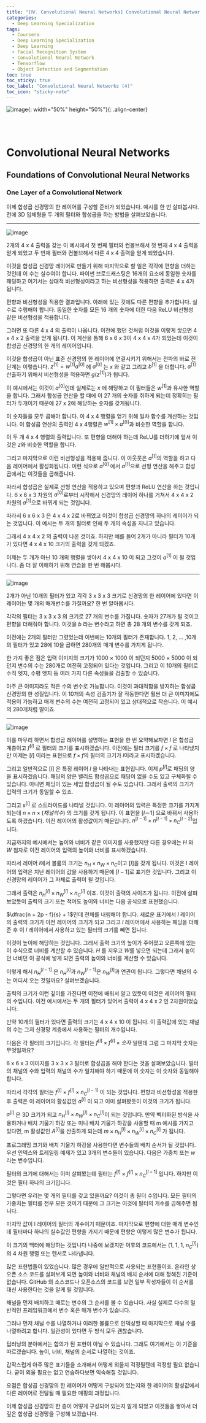 ```yaml
---
title: "[Ⅳ. Convolutional Neural Networks] Convolutional Neural Networks (4)"
categories:
  - Deep Learning Specialization
tags:
  - Coursera
  - Deep Learning Specialization
  - Deep Learning
  - Facial Recognition System
  - Convolutional Neural Network
  - Tensorflow
  - Object Detection and Segmentation
toc: true
toc_sticky: true
toc_label: "Convolutional Neural Networks (4)"
toc_icon: "sticky-note"
---
```


![image](https://user-images.githubusercontent.com/55765292/183551502-3482e2d7-efb0-4815-9c94-b662606b4842.png){: width="50%" height="50%"}{: .align-center}

<br><br>

# Convolutional Neural Networks

## Foundations of Convolutional Neural Networks

### One Layer of a Convolutional Network

이제 합성곱 신경망의 한 레이어를 구성할 준비가 되었습니다. 예시를 한 번 살펴봅시다. 전에 3D 입체형을 두 개의 필터와 합성곱을 하는 방법을 살펴보았습니다.

---

![image](https://user-images.githubusercontent.com/55765292/183840550-a1605e2a-a0a9-4bb6-b00c-0d6f8198d47a.png)

2개의 4 x 4 출력을 갖는 이 예시에서 첫 번째 필터와 컨볼브해서 첫 번재 4 x 4 출력을 얻게 되었고 두 번재 필터와 컨볼브해서 다른 4 x 4 출력을 얻게 되었습니다.

이것을 합성곱 신경망 레이어로 만들기 위해 마지막으로 할 일은 각각에 편향을 더하는 것인데 이 수는 실수여야 합니다. 파이썬 브로드캐스팅은 16개의 요소에 동일한 숫자를 패딩하고 여기서는 상대적 비선형성이라고 하는 비선형성을 적용하면 출력은 4 x 4가 됩니다.

편향과 비선형성을 적용한 결과입니다. 아래에 있는 것에도 다른 편향을 추가합니다. 실수로 수행해야 합니다. 동일한 숫자를 모든 16 개의 숫자에 더한 다음 ReLU 비선형성 같은 비선형성을 적용합니다.

그러면 또 다른 4 x 4 의 출력이 나옵니다. 이전에 했던 것처럼 이것을 이렇게 쌓으면 4 x 4 x 2 출력을 얻게 됩니다. 이 계산을 통해 6 x 6 x 3이 4 x 4 x 4가 되었는데 이것이 합성곱 신경망의 한 개의 레이어입니다.

이것을 합성곱이 아닌 표준 신경망의 한 레이어에 연결시키기 위해서는 전파의 바로 전 단계는 이렇습니다. $z^{[1]} = w^{[1]}a^{[0]}$ 에 $a^{[0]}$ 는 $x$ 와 같고 그리고 $b^{[1]}$ 을 더합니다. $a^{[1]}$ 산출하기 위해서 비선형성을 적용하면 $g(z^{[1]})$가 됩니다.

이 예시에서는 이것이 $a^{[0]}$인데 실제로는 $x$ 에 해당하고 이 필터들은 $w^{[1]}$과 유사한 역할을 합니다. 그래서 합성곱 연산을 할 때에 이 27 개의 숫자를 취하게 되는데 정확히는 필터가 두개이기 때문에 27 x 2에 해당하는 숫자를 갖게됩니다.

이 숫자들을 모두 곱해야 합니다. 이 4 x 4 행렬을 얻기 위해 일차 함수를 계산하는 것입니다. 이 합성곱 연산의 출력인 4 x 4행렬은 $w^{[1]} \times a^{[0]}$과 비슷한 역할을 합니다.

이 두 개 4 x 4 행렬의 출력입니다. 또 편향을 더해야 하는데 ReLU를 더하기에 앞서 이것은 $z$와 비슷한 역할을 합니다.

그리고 마지막으로 이런 비선형성을 적용해 줍니다. 이 아웃풋은 $a^{[1]}$의 역할을 하고 다음 레이어에서 활성화됩니다. 이런 식으로 $a^{[0]}$ 에서 $a^{[1]}$으로 선형 연산을 해주고 합성곱에서는 이것들을 곱해줍니다.

따라서 합성곱은 실제로 선형 연산을 적용하고 있으며 편향과 ReLU 연산을 하는 것입니다. 6 x 6 x 3 차원의 $a^{[0]}$로부터 시작해서 신경망의 레이어 하나를 거쳐서 4 x 4 x 2 차원의 $a^{[1]}$으로 바뀌게 되는 것입니다.

따라서 6 x 6 x 3 은 4 x 4 x 2로 바뀌었고 이것이 합성곱 신경망의 하나의 레이어가 되는 것입니다. 이 예시는 두 개의 필터로 인해 두 개의 속성을 지니고 있습니다.

그래서 4 x 4 x 2 의 출력이 나온 것이죠. 하지만 예를 들어 2개가 아니라 필터가 10개가 있다면 4 x 4 x 10 크기의 출력을 갖게 되겠죠.

이제는 두 개가 아닌 10 개의 행렬을 쌓아서 4 x 4 x 10 이 되고 그것이 $a^{[1]}$ 이 될 것입니다. 좀 더 잘 이해하기 위해 연습을 한 번 해봅시다.

---

![image](https://user-images.githubusercontent.com/55765292/183840687-c316eed7-df84-47d6-a12a-834c317305f1.png)

2개가 아닌 10개의 필터가 있고 각각 3 x 3 x 3 크기로 신경망의 한 레이어에 있다면 이 레이어는 몇 개의 매개변수를 가질까요? 한 번 알아봅시다.

각각의 필터는 3 x 3 x 3 의 크기로 27 개의 변수를 가집니다. 숫자가 27개가 될 것이고 편향을 더해줘야 합니다. 이것을 $b$ 라는 변수라고 하면 총 28 개의 변수를 갖게 되죠.

이전에는 2개의 필터만 그렸었는데 이번에는 10개의 필터가 존재합니다. 1, 2, … ,10개의 필터가 있고 28에 10을 곱하면 280개의 매개 변수를 가지게 됩니다.

한 가지 좋은 점은 입력 이미지의 크기가 1000 × 1000 이 되던지 5000 × 5000 이 되던지 변수의 수는 280개로 여전히 고정되어 있다는 것입니다. 그리고 이 10개의 필터로 수직 엣지, 수평 엣지 등 여러 가지 다른 속성들을 검출할 수 있습니다.

아주 큰 이미지라도 적은 수의 변수로 가능합니다. 이것이 과대적합을 방지하는 합성곱 신경망의 한 성질입니다. 이 10개의 속성 검출기가 잘 작동한다면 훨씬 더 큰 이미지에도 적용이 가능하고 매개 변수의 수는 여전히 고정되어 있고 상대적으로 작습니다. 이 예시의 280개처럼 말이죠.

---

![image](https://user-images.githubusercontent.com/55765292/183840721-a6ed3a16-462a-49a4-b819-54770f4f3a24.png)

이를 마무리 하면서 합성곱 레이어를 설명하는 표현을 한 번 요약해보자면 $l$ 은 합성곱 계층이고 $f^{[l]}$ 로 필터의 크기를 표시하겠습니다. 이전에는 필터 크기를 $f \times f$ 로 나타냈지만 이제는 $[l]$ 이라는 표현으로 $f \times f$의 필터의 크기가 $l$이라고 표시하겠습니다.

그리고 일반적으로 $[l]$ 은 특정 레이어 $l$ 을 나타내는 표현입니다. 이제 $p^{[l]}$로 패딩의 양을 표시하겠습니다. 패딩의 양은 밸리드 합성곱으로 패딩이 없을 수도 있고 구체화될 수 있습니다. 아니면 패딩이 있는 세임 합성곱이 될 수도 있습니다. 그래서 출력의 크기가 입력의 크기가 동일할 수 있죠.

그리고 $s^{[l]}$ 로 스트라이드를 나타낼 것입니다. 이 레이어의 입력은 특정한 크기를 가지게 되는데 $n \times n \times (채널의 수)$ 의 크기를 갖게 됩니다. 이 표현을 $[l－1]$ 으로 바꿔서 사용하도록 하겠습니다. 이전 레이어의 활성값이기 때문입니다. $n^{[l-1]} \times n^{[l-1]} \times n_C^{[l-2]}$입니다.

지금까지의 예시에서는 높이와 너비가 같은 이미지를 사용했지만 다른 경우에는 $H$ 와 $W$ 첨자로 이전 레이어의 입력의 높이와 너비를 표시하겠습니다.

따라서 레이어 $l$에서 볼륨의 크기는 $n_H \times n_W \times n_C$이고 $[l]$을 갖게 됩니다. 이것은 l 레이어의 입력은 지난 레이어의 값을 사용하기 때문에 $[l-1]$로 표기한 것입니다. 그리고 이 신경망의 레이어가 그 자체로 출력이 될 것입니다.

그래서 출력은 $n_H^{[l]} \times n_W^{[l]} \times n_C^{[l]}$ 이죠. 이것이 출력의 사이즈가 됩니다. 이전에 살펴보았듯이 출력의 크기 또는 적어도 높이와 너비는 다음 공식으로 표현했습니다.

$\dfrac{n + 2p - f}{s} + 1$인데 전체를 내림해야 합니다. 새로운 표기에서 $l$ 레이어의 출력의 크기가 이전 레이어의 크기가 되고 그리고 $l$ 레이어에서 사용하는 패딩을 더해준 후 이 $l$ 레이어에서 사용하고 있는 필터의 크기를 빼면 됩니다.

이것이 높이에 해당하는 것입니다. 그래서 출력 크기의 높이가 주어졌고 오른쪽에 있는 이 수식으로 너비를 계산할 수 있습니다. $H$ 를 지우고 $W$를 넣으면 되는데 그래서 높이던 너비던 이 공식에 넣게 되면 출력의 높이와 너비를 계산할 수 있습니다.

이렇게 해서 $n_H^{[l-1]}$ 은 $n_H^{[l]}$과 $n_W^{[l-1]}$은 $n_W^{[l]}$과 연관이 됩니다. 그렇다면 채널의 수는 어디서 오는 것일까요? 살펴보겠습니다.

출력의 크기가 이런 깊이를 가진다면 이전에 배워서 알고 있듯이 이것은 레이어의 필터의 수입니다. 이전 예시에서는 두 개의 필터가 있어서 출력이 4 x 4 x 2 인 2차원이었습니다.

만약 10개의 필터가 있다면 출력의 크기는 4 x 4 x 10 이 됩니다. 이 출력값에 있는 채널의 수는 그저 신경망 계층에서 사용하는 필터의 개수입니다.

다음은 각 필터의 크기입니다. 각 필터는 $f^{[l]} \times f^{[l]} \times 숫자$ 일텐데 그럼 그 마지막 숫자는 무엇일까요?

6 x 6 x 3 이미지를 3 x 3 x 3 필터로 합성곱을 해야 한다는 것을 살펴보았습니다. 필터의 채널의 수와 입력의 채널의 수가 일치해야 하기 때문에 이 숫자는 이 숫자와 동일해야 합니다.

따라서 각각의 필터는 $f^{[l]} \times f^{[l]} \times n_C^{[l - 1]}$ 이 되는 것입니다. 편향과 비선형성을 적용한 후 출력은 이 레이어의 활성값인 $a^{[l]}$ 이 되고 이미 살펴봤듯이 이것의 크기가 됩니다.

$a^{[l]}$ 은 3D 크기가 되고 $n_H^{[l]} \times n_W^{[l]} \times n_C^{[l]}$이 되는 것입니다. 만약 벡터화된 방식을 사용하거나 배치 기울기 하강 또는 미니 배치 기울기 하강을 사용할 때 m 예시를 가지고 있다면, m 활성값인 $A^{[l]}$을 산출하게 되는데 $m \times n_H^{[l]} \times n_W^{[l]} \times n_C^{[l]}$ 가 됩니다.

프로그래밍 크기와 배치 기울기 하강을 사용한다면 변수들의 배치 순서가 될 것입니다. 우선 인덱스와 트레일링 예제가 있고 3개의 변수들이 있습니다. 다음은 가중치 또는 $w$ 라는 변수입니다.

필터의 크기에 대해서는 이미 살펴봤는데 필터는 $f^{[l]} \times f^{[l]} \times n_C^{[l - 1]}$ 입니다. 하지만 이것은 필터 하나의 크기입니다.

그렇다면 우리는 몇 개의 필터를 갖고 있을까요? 이것이 총 필터 수입니다. 모든 필터의 가중치는 필터를 전부 모은 것이기 때문에 그 크기는 이것에 필터의 개수를 곱해주면 됩니다.

마지막 값이 l 레이어의 필터의 개수이기 때문이죠. 마지막으로 편향에 대한 매개 변수인데 필터마다 하나의 실수값인 편향을 가지기 때문에 편향은 이렇게 많은 변수가 됩니다.

이 크기의 백터에 해당하는 것입니다 나중에 보겠지만 이후의 코드에서는 (1, 1, 1, $n_C^{[l]}$) 의 4 차원 행렬 또는 텐서로 나타냅니다.

많은 표현법들이 있었습니다. 많은 경우에 일반적으로 사용되는 표현들이죠. 온라인 상 오픈 소스 코드를 살펴보게 되면 높이와 너비와 채널의 배치 순서에 대해 정해진 기준이 없습니다. GitHub 의 소스코드나 오픈소스의 코드를 보면 일부 작성자들이 이 순서를 대신 사용한다는 것을 알게 될 것입니다.

채널을 먼저 배치하고 때로는 변수의 그 순서를 볼 수 있습니다. 사실 실제로 다수의 일반적인 프레임워크에서 변수 혹은 매개 변수가 있습니다.

그러나 먼저 채널 수를 나열하거나 이러한 볼륨으로 인덱싱할 때 마지막으로 채널 수를 나열하려고 합니다. 일관성이 있다면 두 방식 모두 괜찮습니다.

딥러닝의 분야에서는 합의가 된 표현이 아닐 수 있습니다. 그래도 여기에서는 이 기준을 따르겠습니다. 높이, 너비, 채널의 순서로 나열하는 것이죠.

갑작스럽게 아주 많은 표기들을 소개해서 어떻게 외울지 걱정될텐데 걱정할 필요 없습니다. 굳이 외울 필요는 없고 연습하다보면 익숙해질 것입니다.

요점은 합성곱 신경망의 한 레이어가 어떻게 구성되어 있는지와 한 레이어의 활성값에서 다른 레이어로 전달될 때 필요한 매핑의 과정입니다.

이제 합성곱 신경망의 한 층이 어떻게 구성되어 있는지 알게 되었고 이것들을 쌓아서 더 깊은 합성곱 신경망을 구성해 보겠습니다.
